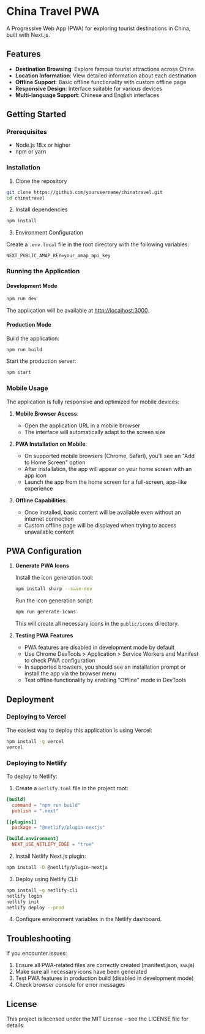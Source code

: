 # China Travel PWA

A Progressive Web App (PWA) for exploring tourist destinations in China, built with Next.js.

## Features

- **Destination Browsing**: Explore famous tourist attractions across China
- **Location Information**: View detailed information about each destination
- **Offline Support**: Basic offline functionality with custom offline page
- **Responsive Design**: Interface suitable for various devices
- **Multi-language Support**: Chinese and English interfaces

## Getting Started

### Prerequisites

- Node.js 18.x or higher
- npm or yarn

### Installation

1. Clone the repository

```bash
git clone https://github.com/yourusername/chinatravel.git
cd chinatravel
```

2. Install dependencies

```bash
npm install
```

3. Environment Configuration

Create a `.env.local` file in the root directory with the following variables:

```
NEXT_PUBLIC_AMAP_KEY=your_amap_api_key
```

### Running the Application

#### Development Mode

```bash
npm run dev
```

The application will be available at [http://localhost:3000](http://localhost:3000).

#### Production Mode

Build the application:

```bash
npm run build
```

Start the production server:

```bash
npm start
```

### Mobile Usage

The application is fully responsive and optimized for mobile devices:

1. **Mobile Browser Access**:
   - Open the application URL in a mobile browser
   - The interface will automatically adapt to the screen size

2. **PWA Installation on Mobile**:
   - On supported mobile browsers (Chrome, Safari), you'll see an "Add to Home Screen" option
   - After installation, the app will appear on your home screen with an app icon
   - Launch the app from the home screen for a full-screen, app-like experience

3. **Offline Capabilities**:
   - Once installed, basic content will be available even without an internet connection
   - Custom offline page will be displayed when trying to access unavailable content

## PWA Configuration

1. **Generate PWA Icons**

   Install the icon generation tool:

   ```bash
   npm install sharp --save-dev
   ```

   Run the icon generation script:

   ```bash
   npm run generate-icons
   ```

   This will create all necessary icons in the `public/icons` directory.

2. **Testing PWA Features**

   - PWA features are disabled in development mode by default
   - Use Chrome DevTools > Application > Service Workers and Manifest to check PWA configuration
   - In supported browsers, you should see an installation prompt or install the app via the browser menu
   - Test offline functionality by enabling "Offline" mode in DevTools

## Deployment

### Deploying to Vercel

The easiest way to deploy this application is using Vercel:

```bash
npm install -g vercel
vercel
```

### Deploying to Netlify

To deploy to Netlify:

1. Create a `netlify.toml` file in the project root:

```toml
[build]
  command = "npm run build"
  publish = ".next"

[[plugins]]
  package = "@netlify/plugin-nextjs"

[build.environment]
  NEXT_USE_NETLIFY_EDGE = "true"
```

2. Install Netlify Next.js plugin:

```bash
npm install -D @netlify/plugin-nextjs
```

3. Deploy using Netlify CLI:

```bash
npm install -g netlify-cli
netlify login
netlify init
netlify deploy --prod
```

4. Configure environment variables in the Netlify dashboard.

## Troubleshooting

If you encounter issues:

1. Ensure all PWA-related files are correctly created (manifest.json, sw.js)
2. Make sure all necessary icons have been generated
3. Test PWA features in production build (disabled in development mode)
4. Check browser console for error messages

## License

This project is licensed under the MIT License - see the LICENSE file for details.